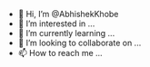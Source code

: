 - 👋 Hi, I’m @AbhishekKhobe
- 👀 I’m interested in ...
- 🌱 I’m currently learning ...
- 💞️ I’m looking to collaborate on ...
- 📫 How to reach me ...

<!---
AbhishekKhobe/AbhishekKhobe is a ✨ special ✨ repository because its `README.md` (this file) appears on your GitHub profile.
You can click the Preview link to take a look at your changes.
--->
